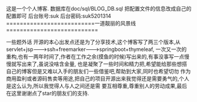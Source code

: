 这是一个个人博客.
数据库在doc/sql/BLOG_DB.sql
把配置文件的信息改成自己的配置即可
后台账号:suk
后台密码:suk5201314
==========================一道靓丽的风景线===========================

一些题外话
开源的本心出发点还是为了分享技术,这个博客写了两三个版本,从servlet+jsp--->ssh+freemarker--->springboot+thymeleaf,
一次又一次的重构,也有一两年时间了,作者在工作之余(摸鱼的时候)写出来的,有事没事写一点慢慢就写出来了,虽说没啥含金量,
也是凝聚了一些时间和精力把,希望能给那些想搭自己的博客但是又难以入手的朋友们一些借鉴吧,帮助到大家,同时也希望切勿
作为商用盈利或者源码售卖等用途,把自己的项目开源出来我觉得还是需要勇气的,个人是这么认为,所以我觉得人与人之间还是需
要互相尊重,尊重别人的劳动成果,最后在这里谢谢点了star的朋友们的支持.
